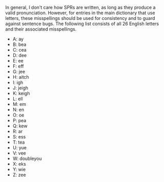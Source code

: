 In general, I don't care how SPRs are written, as long as they produce a valid pronunciation. However, for entries in the main dictionary that use letters, these misspellings should be used for consistency and to guard against sentence bugs. The following list consists of all 26 English letters and their associated misspellings.
* A: ay
* B: bea
* C: cea
* D: dee
* E: ee
* F: eff
* G: jee
* H: aitch
* I: igh
* J: jeigh
* K: keigh
* L: ell
* M: em
* N: en
* O: oe
* P: pea
* Q: kew
* R: ar
* S: ess
* T: tea
* U: yue
* V: vee
* W: doubleyou
* X: eks
* Y: wie
* Z: zee
